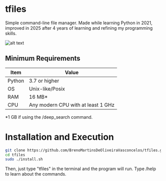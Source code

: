 # tfiles

Simple command-line file manager. Made while learning Python in 2021, improved in 2025 after 4 years of learning and refining my programming skills.

![alt text](https://i.imgur.com/2MaUULx.png)

## Minimum Requirements

| Item | Value |
| ---- | ---- |
| Python | 3.7 or higher |
| OS | Unix-like/Posix | 
| RAM | 16 MB* |
| CPU | Any modern CPU with at least 1 GHz


\*1 GB if using the /deep_search command.

# Installation and Execution

``` bash
git clone https://github.com/BrenoMartinsDeOliveiraVasconcelos/tfiles.git
cd tfiles
sudo ./install.sh
```

Then, just type "tfiles" in the terminal and the program will run. Type /help to learn about the commands.
